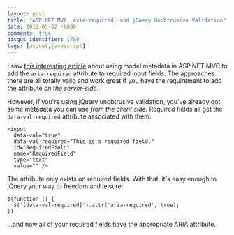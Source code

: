 ```yaml
---
layout: post
title: "ASP.NET MVC, aria-required, and jQuery Unobtrusive Validation"
date: 2012-05-02 -0800
comments: true
disqus_identifier: 1780
tags: [aspnet,javascript]
---
```

I saw [this interesting
article](https://blogs.msdn.com/b/stuartleeks/archive/2012/05/01/asp-net-mvc-adding-aria-required-attribute-for-required-fields.aspx?Redirected=true)
about using model metadata in ASP.NET MVC to add the `aria-required`
attribute to required input fields. The approaches there are all totally
valid and work great if you have the requirement to add the attribute
*on the server-side*.

However, if you're using jQuery unobtrusive validation, you've already
got some metadata you can use *from the client side*. Required fields
all get the `data-val-required` attribute associated with them:

    <input
      data-val="true"
      data-val-required="This is a required field."
      id="RequiredField"
      name="RequiredField"
      type="text"
      value="" />

The attribute only exists on required fields. With that, it's easy
enough to jQuery your way to freedom and leisure:

    $(function () {
      $('[data-val-required]').attr('aria-required', true);
    });

...and now all of your required fields have the appropriate ARIA
attribute.
